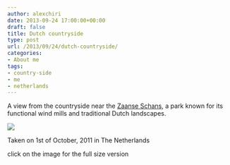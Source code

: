```yaml
---
author: alexchiri
date: 2013-09-24 17:00:00+00:00
draft: false
title: Dutch countryside
type: post
url: /2013/09/24/dutch-countryside/
categories:
- About me
tags:
- country-side
- me
- netherlands
---
```


A view from the countryside near the [Zaanse Schans](http://www.zaanseschans.nl/), a park known for its functional wind mills and traditional Dutch landscapes.

[![](http://0f8f28fe275e3a043777-67ab80ec00c7299bd1255995bf933a71.r1.cf2.rackcdn.com/DSC_2399_thumbnail.jpg)
](http://0f8f28fe275e3a043777-67ab80ec00c7299bd1255995bf933a71.r1.cf2.rackcdn.com/DSC_2399.jpg) 

Taken on 1st of October, 2011 in The Netherlands 

click on the image for the full size version
